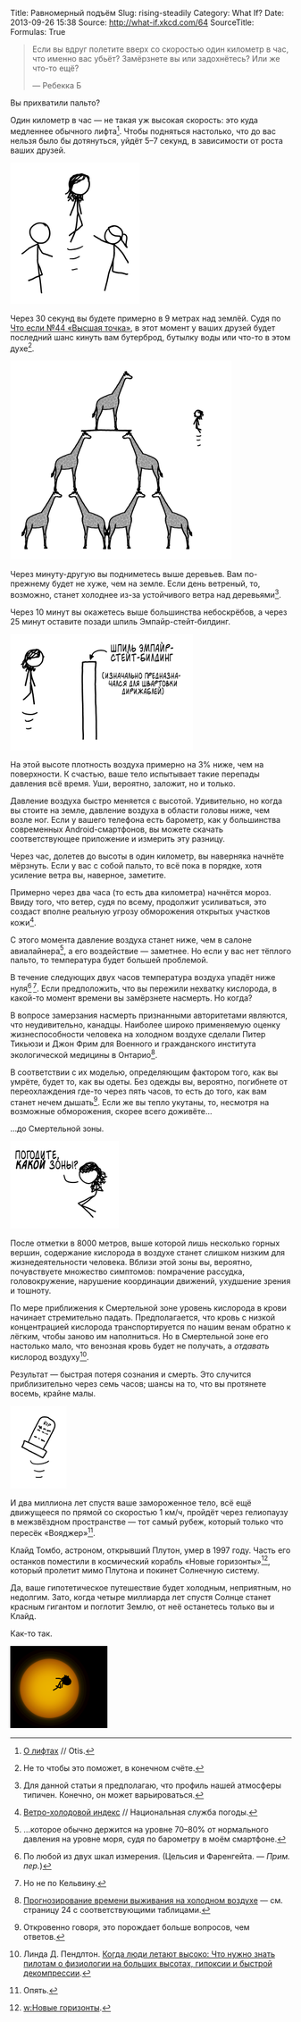 Title: Равномерный подъём
Slug: rising-steadily
Category: What If?
Date: 2013-09-26 15:38
Source: http://what-if.xkcd.com/64
SourceTitle: 
Formulas: True

> Если вы вдруг полетите вверх со скоростью один километр в час, что именно вас убьёт? Замёрзнете вы или задохнётесь? Или же что-то ещё?
> 
> — Ребекка Б

Вы прихватили пальто?

Один километр в час — не такая уж высокая скорость: это куда медленнее обычного лифта[^1]. Чтобы подняться настолько, что до вас нельзя было бы дотянуться, уйдёт 5–7 секунд, в зависимости от роста ваших друзей.

![](/uploads/064-rising-steadily/rising_friends.png "Нет! Время пришло.")

Через 30 секунд вы будете примерно в 9 метрах над землёй. Судя по [Что если №44 «Высшая точка»](http://chtoes.li/page/high-throw), в этот момент у ваших друзей будет последний шанс кинуть вам бутерброд, бутылку воды или что-то в этом духе[^2].

![](/uploads/064-rising-steadily/rising_giraffe.png "Мы тут стоим ещё с того выпуска пятимесячной давности. За что ты с нами так?!")

Через минуту-другую вы подниметесь выше деревьев. Вам по-прежнему будет не хуже, чем на земле. Если день ветреный, то, возможно, станет холоднее из-за устойчивого ветра над деревьями[^3].

Через 10 минут вы окажетесь выше большинства небоскрёбов, а через 25 минут оставите позади шпиль Эмпайр-стейт-билдинг.

![](/uploads/064-rising-steadily/rising_spire_ru.png "Каждое упоминание о котором разбивает сердца тысяч фанатов стимпанка.")

На этой высоте плотность воздуха примерно на 3% ниже, чем на поверхности. К счастью, ваше тело испытывает такие перепады давления всё время. Уши, вероятно, заложит, но и только.

Давление воздуха быстро меняется с высотой. Удивительно, но когда вы стоите на земле, давление воздуха в области головы ниже, чем возле ног. Если у вашего телефона есть барометр, как у большинства современных Android-смартфонов, вы можете скачать соответствующее приложение и измерить эту разницу.

Через час, долетев до высоты в один километр, вы наверняка начнёте мёрзнуть. Если у вас с собой пальто, то всё пока в порядке, хотя усиление ветра вы, наверное, заметите.

Примерно через два часа (то есть два километра) начнётся мороз. Ввиду того, что ветер, судя по всему, продолжит усиливаться, это создаст вполне реальную угрозу обморожения открытых участков кожи[^4].

С этого момента давление воздуха станет ниже, чем в салоне авиалайнера[^5], а его воздействие — заметнее. Но если у вас нет тёплого пальто, то температура будет большей проблемой.

В течение следующих двух часов температура воздуха упадёт ниже нуля[^6]&thinsp;[^7]. Если предположить, что вы пережили нехватку кислорода, в какой-то момент времени вы замёрзнете насмерть. Но когда?

В вопросе замерзания насмерть признанными авторитетами являются, что неудивительно, канадцы. Наиболее широко применяемую оценку жизнеспособности человека на холодном воздухе сделали Питер Тикьюзи и Джон Фрим для Военного и гражданского института экологической медицины в Онтарио[^8].

В соответствии с их моделью, определяющим фактором того, как вы умрёте, будет то, как вы одеты. Без одежды вы, вероятно, погибнете от переохлаждения где-то через пять часов, то есть до того, как вам станет нечем дышать[^9]. Если же вы тепло укутаны, то, несмотря на возможные обморожения, скорее всего доживёте…

…до Смертельной зоны.

![](/uploads/064-rising-steadily/rising_deathzone_ru.png "Всё не так плохо, как кажется!.. ладно, вру.")

После отметки в 8000 метров, выше которой лишь несколько горных вершин, содержание кислорода в воздухе станет слишком низким для жизнедеятельности человека. Вблизи этой зоны вы, вероятно, почувствуете множество симптомов: помрачение рассудка, головокружение, нарушение координации движений, ухудшение зрения и тошноту.

По мере приближения к Смертельной зоне уровень кислорода в крови начинает стремительно падать. Предполагается, что кровь с низкой концентрацией кислорода транспортируется по нашим венам обратно к лёгким, чтобы заново им наполниться. Но в Смертельной зоне его настолько мало, что венозная кровь будет не получать, а _отдавать_ кислород воздуху[^10].

Результат — быстрая потеря сознания и смерть. Это случится приблизительно через семь часов; шансы на то, что вы протянете восемь, крайне малы.

![](/uploads/064-rising-steadily/rising_grave.png "Она умерла, как и жила — поднимаясь на один километр в час. Я имею в виду, как и жила последние несколько часов.")

И два миллиона лет спустя ваше замороженное тело, всё ещё движущееся по прямой со скоростью 1 км/ч, пройдёт через гелиопаузу в межзвёздном пространстве — тот самый рубеж, который только что пересёк «Вояджер»[^11].

Клайд Томбо, астроном, открывший Плутон, умер в 1997 году. Часть его останков поместили в космический корабль «Новые горизонты»[^12], который пролетит мимо Плутона и покинет Солнечную систему.

Да, ваше гипотетическое путешествие будет холодным, неприятным, но недолгим. Зато, когда четыре миллиарда лет спустя Солнце станет красным гигантом и поглотит Землю, от неё останетесь только вы и Клайд.

Как-то так.

![](/uploads/064-rising-steadily/rising_redgiant.png "Пока, сосунки!")

[^1]: [О лифтах](http://www.otisworldwide.com/pdf/AboutElevators.pdf) // Otis.
[^2]: Не то чтобы это поможет, в конечном счёте.
[^3]: Для данной статьи я предполагаю, что профиль нашей атмосферы типичен. Конечно, он может варьироваться.
[^4]: [Ветро-холодовой индекс](http://www.nws.noaa.gov/om/windchill/images/wind-chill-brochure.pdf) // Национальная служба погоды.
[^5]: …которое обычно держится на уровне 70–80% от нормального давления на уровне моря, судя по барометру в моём смартфоне.
[^6]: По любой из двух шкал измерения. (Цельсия и Фаренгейта. — _Прим. пер._)
[^7]: Но не по Кельвину.
[^8]: [Прогнозирование времени выживания на холодном воздухе](http://cradpdf.drdc-rddc.gc.ca/PDFS/zba6/p144967.pdf) — см. страницу 24 с соответствующими таблицами.
[^9]: Откровенно говоря, это порождает больше вопросов, чем ответов.
[^10]: Линда Д. Пендлтон. [Когда люди летают высоко: Что нужно знать пилотам о физиологии на больших высотах, гипоксии и быстрой декомпрессии](http://www.avweb.com/news/aeromed/181893-1.html).
[^11]: Опять.
[^12]: [w:Новые горизонты](http://ru.wikipedia.org/wiki/Новые_горизонты).
